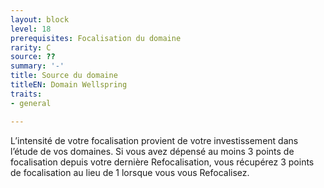 ```yaml
---
layout: block
level: 18
prerequisites: Focalisation du domaine
rarity: C
source: ??
summary: '-'
title: Source du domaine
titleEN: Domain Wellspring
traits:
- general

---
```


<p>L’intensité de votre focalisation provient de votre investissement dans l’étude de vos domaines. Si vous avez dépensé au moins 3 points de focalisation depuis votre dernière Refocalisation, vous récupérez 3 points de focalisation au lieu de 1 lorsque vous vous Refocalisez.</p>